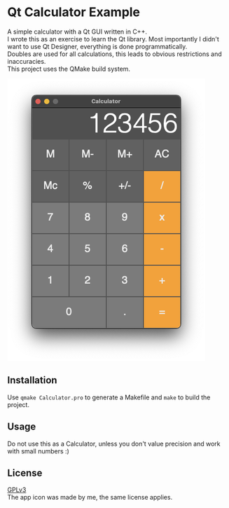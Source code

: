 
# Qt Calculator Example 

A simple calculator with a Qt GUI written in C++.   
I wrote this as an exercise to learn the Qt library. Most importantly I didn't want to use Qt Designer, everything is done programmatically.  
Doubles are used for all calculations, this leads to obvious restrictions and inaccuracies.  
This project uses the QMake build system. 

![Calculator app screenshot](/screenshots/Calculator_screenshot.png?raw=true "Calculator Screenshot")

## Installation

Use ```qmake Calculator.pro``` to generate a Makefile and ```make``` to build the project.

## Usage

Do not use this as a Calculator, unless you don't value precision and work with small numbers :)

## License

[GPLv3](https://choosealicense.com/licenses/gpl-3.0)  
The app icon was made by me, the same license applies.

